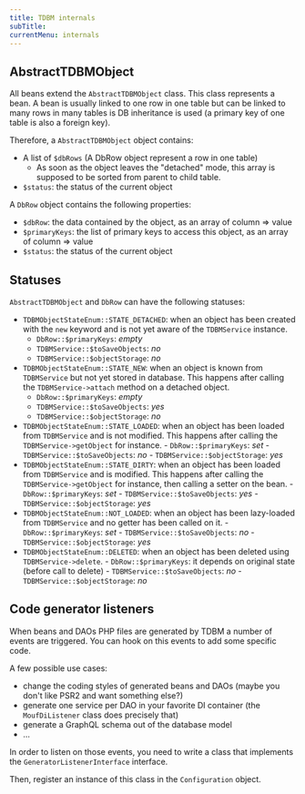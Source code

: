 ```yaml
---
title: TDBM internals
subTitle: 
currentMenu: internals
---
```


AbstractTDBMObject
------------------

All beans extend the `AbstractTDBMObject` class.
This class represents a bean. A bean is usually linked to one row in one table but can be linked to many rows in many
tables is DB inheritance is used (a primary key of one table is also a foreign key).

Therefore, a `AbstractTDBMObject` object contains:
 
- A list of `$dbRows` (A DbRow object represent a row in one table)
    - As soon as the object leaves the "detached" mode, this array is supposed to be sorted from parent to child table.
- `$status`: the status of the current object

A `DbRow` object contains the following properties:

- `$dbRow`: the data contained by the object, as an array of column => value
- `$primaryKeys`: the list of primary keys to access this object, as an array of column => value
- `$status`: the status of the current object

Statuses
--------

`AbstractTDBMObject` and `DbRow` can have the following statuses:

- `TDBMObjectStateEnum::STATE_DETACHED`: when an object has been created with the `new` keyword and is not yet
  aware of the `TDBMService` instance.
    - `DbRow::$primaryKeys`: *empty*
    - `TDBMService::$toSaveObjects`: *no*
    - `TDBMService::$objectStorage`: *no*
- `TDBMObjectStateEnum::STATE_NEW`: when an object is known from `TDBMService` but not yet stored in database.
  This happens after calling the `TDBMService->attach` method on a detached object.
    - `DbRow::$primaryKeys`: *empty*
    - `TDBMService::$toSaveObjects`: *yes*
    - `TDBMService::$objectStorage`: *no*
- `TDBMObjectStateEnum::STATE_LOADED`: when an object has been loaded from `TDBMService` and is not modified.
  This happens after calling the `TDBMService->getObject` for instance.
      - `DbRow::$primaryKeys`: *set*
      - `TDBMService::$toSaveObjects`: *no*
      - `TDBMService::$objectStorage`: *yes*
- `TDBMObjectStateEnum::STATE_DIRTY`: when an object has been loaded from `TDBMService` and is modified.
  This happens after calling the `TDBMService->getObject` for instance, then calling a setter on the bean.
      - `DbRow::$primaryKeys`: *set*
      - `TDBMService::$toSaveObjects`: *yes*
      - `TDBMService::$objectStorage`: *yes*
- `TDBMObjectStateEnum::NOT_LOADED`: when an object has been lazy-loaded from `TDBMService` and no getter has been
  called on it.
      - `DbRow::$primaryKeys`: *set*
      - `TDBMService::$toSaveObjects`: *no*
      - `TDBMService::$objectStorage`: *yes*
- `TDBMObjectStateEnum::DELETED`: when an object has been deleted using `TDBMService->delete`.
      - `DbRow::$primaryKeys`: it depends on original state (before call to delete)
      - `TDBMService::$toSaveObjects`: *no*
      - `TDBMService::$objectStorage`: *no*


Code generator listeners
------------------------

When beans and DAOs PHP files are generated by TDBM a number of events are triggered.
You can hook on this events to add some specific code.

A few possible use cases:

- change the coding styles of generated beans and DAOs (maybe you don't like PSR2 and want something else?)
- generate one service per DAO in your favorite DI container (the `MoufDiListener` class does precisely that)
- generate a GraphQL schema out of the database model
- ...

In order to listen on those events, you need to write a class that implements the `GeneratorListenerInterface` interface.

Then, register an instance of this class in the `Configuration` object.

